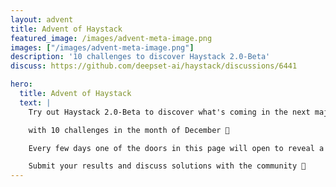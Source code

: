 ```yaml
---
layout: advent
title: Advent of Haystack
featured_image: /images/advent-meta-image.png
images: ["/images/advent-meta-image.png"]
description: '10 challenges to discover Haystack 2.0-Beta'
discuss: https://github.com/deepset-ai/haystack/discussions/6441

hero:
  title: Advent of Haystack
  text: |
    Try out Haystack 2.0-Beta to discover what's coming in the next major release

    with 10 challenges in the month of December 🎉

    Every few days one of the doors in this page will open to reveal a new challenge

    Submit your results and discuss solutions with the community 🎄
---
```

